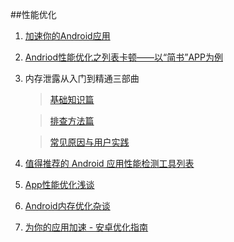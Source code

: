 ##性能优化

1. [加速你的Android应用](http://www.devtf.cn/?p=1097)

2. [Andriod性能优化之列表卡顿——以“简书”APP为例](http://www.jcodecraeer.com/a/anzhuokaifa/androidkaifa/2015/1121/3709.html)

3. 内存泄露从入门到精通三部曲
	
	>[基础知识篇](http://bugly.qq.com/blog/?p=832)

	>[排查方法篇](http://bugly.qq.com/blog/?p=872#rd)

	>[常见原因与用户实践](http://bugly.qq.com/bbs/forum.php?mod=viewthread&tid=125#rd)

4. [值得推荐的 Android 应用性能检测工具列表](http://zhuanlan.zhihu.com/zmywly8866/20416881)

5. [App性能优化浅谈](http://blog.csdn.net/wwj_748/article/details/50322581#rd?sukey=fc78a68049a14bb2db00a1bb1e5ac9607fe367568a49e0c4712b067788e1b40e5041d751884934f530d10d5b3841e573)

6. [Android内存优化杂谈](https://mp.weixin.qq.com/s?__biz=MzAwNDY1ODY2OQ==&mid=400656149&idx=1&sn=122b4f4965fafebf78ec0b4fce2ef62a&scene=0&key=ac89cba618d2d976466f0ecc0ea94f6ddc75b8e0f1eec512b8d6629613f291cb294714bb3786bf702cfee0f3dd2eb29e&ascene=0&uin=MjAyNzY1NTU%3D&devicetype=iMac+MacBookPro12%2C1+OSX+OSX+10.11.1+build(15B42)&version=11020201&pass_ticket=NRSZhEJnahPXPQ5sr2tGwORvfLUpNWFyFtWRzUulUaM%3D)


7. [为你的应用加速 - 安卓优化指南](https://github.com/bboyfeiyu/android-tech-frontier/blob/master/issue-27/%E4%B8%BA%E4%BD%A0%E7%9A%84%E5%BA%94%E7%94%A8%E5%8A%A0%E9%80%9F%20-%20%E5%AE%89%E5%8D%93%E4%BC%98%E5%8C%96%E6%8C%87%E5%8D%97.md)